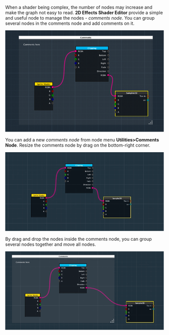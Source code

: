 When a shader being complex, the number of nodes may increase and make the graph not easy to read. **2D Effects Shader Editor** provide a simple and useful node to manage the nodes - _comments node_. You can group several nodes in the comments node and add comments on it.

![](images/commentsnode_1.png)

You can add a new _comments node_ from node menu **Utilities>Comments Node**.  Resize the comments node by drag on the bottom-right corner.

![](images/commentsnode_2.gif)

By drag and drop the nodes inside the comments node, you can group several nodes together and move all nodes.

![](images/commentsnode_3.gif)